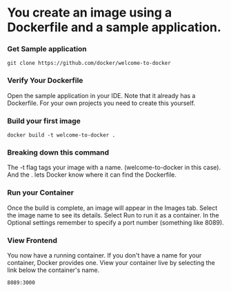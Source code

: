 # You create an image using a Dockerfile and a sample application.

### Get Sample application
```
git clone https://github.com/docker/welcome-to-docker
```
### Verify Your Dockerfile 
Open the sample application in your IDE. Note that it already has a Dockerfile. For your own projects you need to create this yourself.

### Build your first image 
```
docker build -t welcome-to-docker .
```
### Breaking down this command
The -t flag tags your image with a name. (welcome-to-docker in this case). And the . lets Docker know where it can find the Dockerfile.

### Run your Container
Once the build is complete, an image will appear in the Images tab. Select the image name to see its details. 
Select Run to run it as a container. In the Optional settings remember to specify a port number (something like 8089).

### View Frontend
You now have a running container. If you don't have a name for your container, Docker provides one. View your container live by selecting the link below the container's name.
```
8089:3000
```
